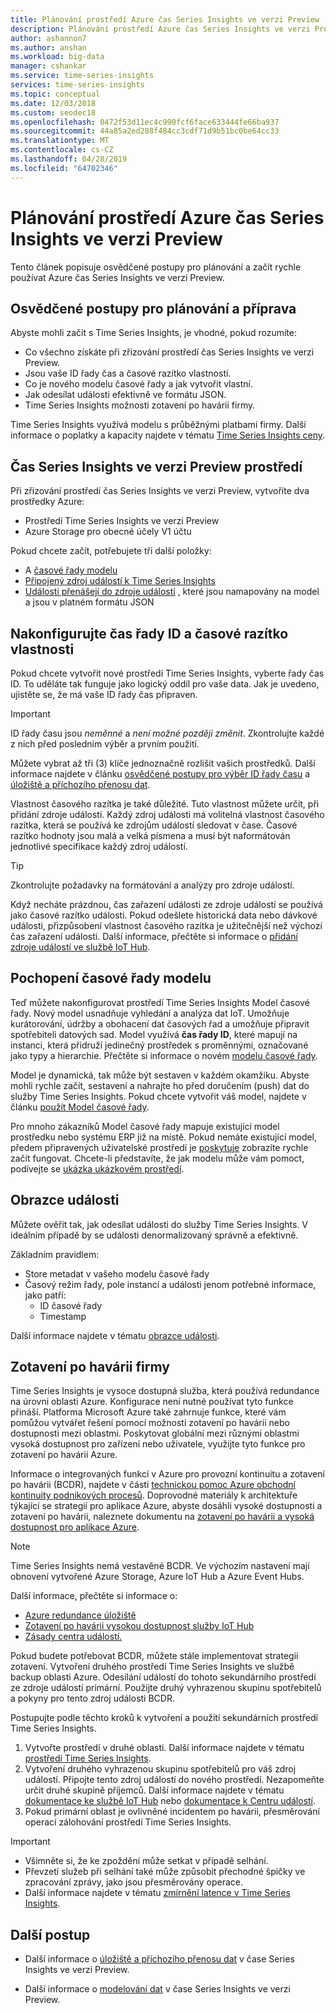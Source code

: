 ```yaml
---
title: Plánování prostředí Azure čas Series Insights ve verzi Preview | Dokumentace Microsoftu
description: Plánování prostředí Azure čas Series Insights ve verzi Preview.
author: ashannon7
ms.author: anshan
ms.workload: big-data
manager: cshankar
ms.service: time-series-insights
services: time-series-insights
ms.topic: conceptual
ms.date: 12/03/2018
ms.custom: seodec18
ms.openlocfilehash: 0472f53d11ec4c990fcf6face633444fe66ba937
ms.sourcegitcommit: 44a85a2ed288f484cc3cdf71d9b51bc0be64cc33
ms.translationtype: MT
ms.contentlocale: cs-CZ
ms.lasthandoff: 04/28/2019
ms.locfileid: "64702346"
---
```

# <a name="plan-your-azure-time-series-insights-preview-environment"></a>Plánování prostředí Azure čas Series Insights ve verzi Preview

Tento článek popisuje osvědčené postupy pro plánování a začít rychle používat Azure čas Series Insights ve verzi Preview.

## <a name="best-practices-for-planning-and-preparation"></a>Osvědčené postupy pro plánování a příprava

Abyste mohli začít s Time Series Insights, je vhodné, pokud rozumíte:

* Co všechno získáte při zřizování prostředí čas Series Insights ve verzi Preview.
* Jsou vaše ID řady čas a časové razítko vlastností.
* Co je nového modelu časové řady a jak vytvořit vlastní.
* Jak odesílat události efektivně ve formátu JSON. 
* Time Series Insights možnosti zotavení po havárii firmy.

Time Series Insights využívá modelu s průběžnými platbami firmy. Další informace o poplatky a kapacity najdete v tématu [Time Series Insights ceny](https://azure.microsoft.com/pricing/details/time-series-insights/).

## <a name="the-time-series-insights-preview-environment"></a>Čas Series Insights ve verzi Preview prostředí

Při zřizování prostředí čas Series Insights ve verzi Preview, vytvoříte dva prostředky Azure:

* Prostředí Time Series Insights ve verzi Preview
* Azure Storage pro obecné účely V1 účtu

Pokud chcete začít, potřebujete tři další položky:
 
- A [časové řady modelu](./time-series-insights-update-tsm.md) 
- [Připojený zdroj událostí k Time Series Insights](./time-series-insights-how-to-add-an-event-source-iothub.md) 
- [Události přenášejí do zdroje událostí](./time-series-insights-send-events.md) , které jsou namapovány na model a jsou v platném formátu JSON 

## <a name="configure-your-time-series-ids-and-timestamp-properties"></a>Nakonfigurujte čas řady ID a časové razítko vlastnosti

Pokud chcete vytvořit nové prostředí Time Series Insights, vyberte řady čas ID. To uděláte tak funguje jako logický oddíl pro vaše data. Jak je uvedeno, ujistěte se, že má vaše ID řady čas připraven.

> [!IMPORTANT]
> ID řady času jsou *neměnné* a *není možné později změnit*. Zkontrolujte každé z nich před posledním výběr a prvním použití.

Můžete vybrat až tři (3) klíče jednoznačně rozlišit vašich prostředků. Další informace najdete v článku [osvědčené postupy pro výběr ID řady času](./time-series-insights-update-how-to-id.md) a [úložiště a příchozího přenosu dat](./time-series-insights-update-storage-ingress.md).

Vlastnost časového razítka je také důležité. Tuto vlastnost můžete určit, při přidání zdroje událostí. Každý zdroj události má volitelná vlastnost časového razítka, která se používá ke zdrojům událostí sledovat v čase. Časové razítko hodnoty jsou malá a velká písmena a musí být naformátován jednotlivé specifikace každý zdroj událostí.

> [!TIP]
> Zkontrolujte požadavky na formátování a analýzy pro zdroje událostí.

Když necháte prázdnou, čas zařazení události ze zdroje událostí se používá jako časové razítko události. Pokud odešlete historická data nebo dávkové události, přizpůsobení vlastnost časového razítka je užitečnější než výchozí čas zařazení události. Další informace, přečtěte si informace o [přidání zdroje událostí ve službě IoT Hub](./time-series-insights-how-to-add-an-event-source-iothub.md). 

## <a name="understand-the-time-series-model"></a>Pochopení časové řady modelu

Teď můžete nakonfigurovat prostředí Time Series Insights Model časové řady. Nový model usnadňuje vyhledání a analýza dat IoT. Umožňuje kurátorování, údržby a obohacení dat časových řad a umožňuje připravit spotřebiteli datových sad. Model využívá **čas řady ID**, které mapují na instanci, která přidruží jedinečný prostředek s proměnnými, označované jako typy a hierarchie. Přečtěte si informace o novém [modelu časové řady](./time-series-insights-update-tsm.md).

Model je dynamická, tak může být sestaven v každém okamžiku. Abyste mohli rychle začít, sestavení a nahrajte ho před doručením (push) dat do služby Time Series Insights. Pokud chcete vytvořit váš model, najdete v článku [použít Model časové řady](./time-series-insights-update-how-to-tsm.md).

Pro mnoho zákazníků Model časové řady mapuje existující model prostředku nebo systému ERP již na místě. Pokud nemáte existující model, předem připravených uživatelské prostředí je [poskytuje](https://github.com/Microsoft/tsiclient) zobrazíte rychle začít fungovat. Chcete-li představíte, že jak modelu může vám pomoct, podívejte se [ukázka ukázkovém prostředí](https://insights.timeseries.azure.com/preview/demo). 

## <a name="shape-your-events"></a>Obrazce události

Můžete ověřit tak, jak odesílat události do služby Time Series Insights. V ideálním případě by se události denormalizovaný správně a efektivně.

Základním pravidlem:

* Store metadat v vašeho modelu časové řady
* Časový režim řady, pole instancí a události jenom potřebné informace, jako patří:
  * ID časové řady
  * Timestamp

Další informace najdete v tématu [obrazce události](./time-series-insights-send-events.md#json).

## <a name="business-disaster-recovery"></a>Zotavení po havárii firmy

Time Series Insights je vysoce dostupná služba, která používá redundance na úrovni oblasti Azure. Konfigurace není nutné používat tyto funkce přináší. Platforma Microsoft Azure také zahrnuje funkce, které vám pomůžou vytvářet řešení pomocí možnosti zotavení po havárii nebo dostupnosti mezi oblastmi. Poskytovat globální mezi různými oblastmi vysoká dostupnost pro zařízení nebo uživatele, využijte tyto funkce pro zotavení po havárii Azure. 

Informace o integrovaných funkcí v Azure pro provozní kontinuitu a zotavení po havárii (BCDR), najdete v části [technickou pomoc Azure obchodní kontinuity podnikových procesů](https://docs.microsoft.com/azure/resiliency/resiliency-technical-guidance). Doprovodné materiály k architektuře týkající se strategií pro aplikace Azure, abyste dosáhli vysoké dostupnosti a zotavení po havárii, naleznete dokumentu na [zotavení po havárii a vysoká dostupnost pro aplikace Azure](https://docs.microsoft.com/azure/architecture/resiliency/index).

> [!NOTE]
> Time Series Insights nemá vestavěné BCDR. Ve výchozím nastavení mají obnovení vytvořené Azure Storage, Azure IoT Hub a Azure Event Hubs.

Další informace, přečtěte si informace o:

* [Azure redundance úložiště](https://docs.microsoft.com/azure/storage/common/storage-redundancy)
* [Zotavení po havárii vysokou dostupnost služby IoT Hub](https://docs.microsoft.com/azure/iot-hub/iot-hub-ha-dr)
* [Zásady centra událostí.](https://docs.microsoft.com/azure/event-hubs/event-hubs-geo-dr)

Pokud budete potřebovat BCDR, můžete stále implementovat strategii zotavení. Vytvoření druhého prostředí Time Series Insights ve službě backup oblasti Azure. Odesílání událostí do tohoto sekundárního prostředí ze zdroje událostí primární. Použijte druhý vyhrazenou skupinu spotřebitelů a pokyny pro tento zdroj události BCDR.

Postupujte podle těchto kroků k vytvoření a použití sekundárních prostředí Time Series Insights.

1. Vytvořte prostředí v druhé oblasti. Další informace najdete v tématu [prostředí Time Series Insights](./time-series-insights-get-started.md).
1. Vytvoření druhého vyhrazenou skupinu spotřebitelů pro váš zdroj událostí. Připojte tento zdroj událostí do nového prostředí. Nezapomeňte určit druhé skupině příjemců. Další informace najdete v tématu [dokumentace ke službě IoT Hub](./time-series-insights-how-to-add-an-event-source-iothub.md) nebo [dokumentace k Centru událostí](./time-series-insights-data-access.md).
1. Pokud primární oblast je ovlivněné incidentem po havárii, přesměrování operací zálohování prostředí Time Series Insights.

> [!IMPORTANT]
> * Všimněte si, že ke zpoždění může setkat v případě selhání.
> * Převzetí služeb při selhání také může způsobit přechodné špičky ve zpracování zprávy, jako jsou přesměrovány operace.
> * Další informace najdete v tématu [zmírnění latence v Time Series Insights](./time-series-insights-environment-mitigate-latency.md).

## <a name="next-steps"></a>Další postup

- Další informace o [úložiště a příchozího přenosu dat](./time-series-insights-update-storage-ingress.md) v čase Series Insights ve verzi Preview.

- Další informace o [modelování dat](./time-series-insights-update-tsm.md) v čase Series Insights ve verzi Preview.